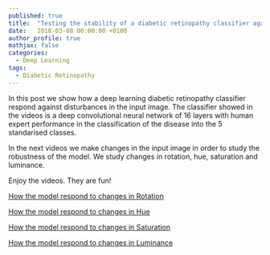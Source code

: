 ```yaml
---
published: true
title:  "Testing the stability of a diabetic retinopathy classifier against image disturbances"
date:   2018-03-08 00:00:00 +0100
author_profile: true
mathjax: false
categories:
  - Deep Learning
tags:
  - Diabetic Retinopathy
---
```


In this post we show how a deep learning diabetic retinopathy classifier respond against disturbances in the input image. The classifier showed in the videos is a deep convolutional neural network of 16 layers with human expert performance in the classification of the disease into the 5 standarised classes. 

In the next videos we make changes in the input image in order to study the robustness of the model. We study changes in rotation, hue, saturation and luminance.

Enjoy the videos. They are fun!

[How the model respond to changes in Rotation](https://www.youtube.com/watch?v=71oms5KRn7g)

[How the model respond to changes in Hue](https://www.youtube.com/watch?v=xoPCGeQH890)

[How the model respond to changes in Saturation](https://www.youtube.com/watch?v=_UFOZMgPk18)

[How the model respond to changes in Luminance](https://www.youtube.com/watch?v=Y5ol7B1-DQM)


